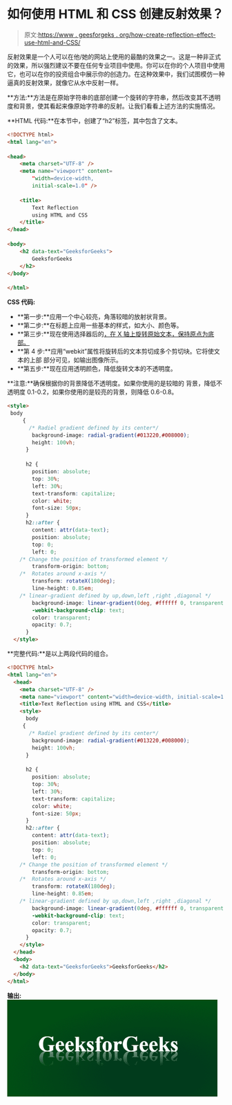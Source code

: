 # 如何使用 HTML 和 CSS 创建反射效果？

> 原文:[https://www . geesforgeks . org/how-create-reflection-effect-use-html-and-CSS/](https://www.geeksforgeeks.org/how-to-create-reflection-effect-using-html-and-css/)

反射效果是一个人可以在他/她的网站上使用的最酷的效果之一。这是一种非正式的效果，所以强烈建议不要在任何专业项目中使用。你可以在你的个人项目中使用它，也可以在你的投资组合中展示你的创造力。在这种效果中，我们试图模仿一种逼真的反射效果，就像它从水中反射一样。

**方法:**方法是在原始字符串的底部创建一个旋转的字符串，然后改变其不透明度和背景，使其看起来像原始字符串的反射。让我们看看上述方法的实施情况。

**HTML 代码:**在本节中，创建了“h2”标签，其中包含了文本。

```html
<!DOCTYPE html>
<html lang="en">

<head>
    <meta charset="UTF-8" />
    <meta name="viewport" content=
        "width=device-width, 
        initial-scale=1.0" />

    <title>
        Text Reflection 
        using HTML and CSS
    </title>
</head>

<body>
    <h2 data-text="GeeksforGeeks">
        GeeksforGeeks
    </h2>
</body>

</html>
```

**CSS 代码:**

*   **第一步:**应用一个中心较亮，角落较暗的放射状背景。
*   **第二步:**在标题上应用一些基本的样式，如大小、颜色等。
*   **第三步:**现在使用选择器后的[，在 X 轴上旋转原始文本，保持原点为底部。](https://www.geeksforgeeks.org/css-after-selector/)
*   **第 4 步:**应用“webkit”属性将旋转后的文本剪切成多个剪切块。它将使文本的上部
    部分可见，如输出图像所示。
*   **第五步:**现在应用透明颜色，降低旋转文本的不透明度。

**注意:**确保根据你的背景降低不透明度。如果你使用的是较暗的
背景，降低不透明度 0.1-0.2，如果你使用的是较亮的背景，则降低 0.6-0.8。

```html
<style>
 body 
     {
       /* Radiel gradient defined by its center*/
        background-image: radial-gradient(#013220,#008000);
        height: 100vh;
      }

      h2 {
        position: absolute;
        top: 30%;
        left: 30%;
        text-transform: capitalize;
        color: white;
        font-size: 50px;
      }
      h2::after {
        content: attr(data-text);
        position: absolute;
        top: 0;
        left: 0;
    /* Change the position of transformed element */
        transform-origin: bottom;
    /*  Rotates around x-axis */
        transform: rotateX(180deg);
        line-height: 0.85em;
    /* linear-gradient defined by up,down,left ,right ,diagonal */
        background-image: linear-gradient(0deg, #ffffff 0, transparent 95%);
        -webkit-background-clip: text;
        color: transparent;         
        opacity: 0.7;
      }
  </style>
```

**完整代码:**是以上两段代码的组合。

```html
<!DOCTYPE html>
<html lang="en">
  <head>
    <meta charset="UTF-8" />
    <meta name="viewport" content="width=device-width, initial-scale=1.0" />
    <title>Text Reflection using HTML and CSS</title>
    <style>
      body 
     {
       /* Radiel gradient defined by its center*/
        background-image: radial-gradient(#013220,#008000);
        height: 100vh;
      }

      h2 {
        position: absolute;
        top: 30%;
        left: 30%;
        text-transform: capitalize;
        color: white;
        font-size: 50px;
      }
      h2::after {
        content: attr(data-text);
        position: absolute;
        top: 0;
        left: 0;
    /* Change the position of transformed element */
        transform-origin: bottom;
    /*  Rotates around x-axis */
        transform: rotateX(180deg);
        line-height: 0.85em;
    /* linear-gradient defined by up,down,left ,right ,diagonal */
        background-image: linear-gradient(0deg, #ffffff 0, transparent 95%);
        -webkit-background-clip: text;
        color: transparent;         
        opacity: 0.7;
      }
    </style>
  </head>
  <body>
    <h2 data-text="GeeksforGeeks">GeeksforGeeks</h2>
  </body>
</html>
```

**输出:**
![](img/45f7c24d6d273d45601cf8844cd451e6.png)